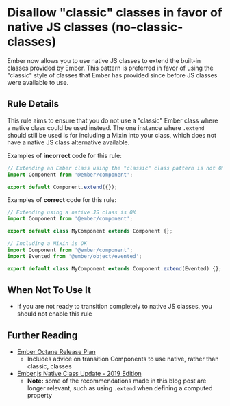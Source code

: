 # Disallow "classic" classes in favor of native JS classes (no-classic-classes)

Ember now allows you to use native JS classes to extend the built-in classes provided by Ember. This pattern is preferred in favor of using the "classic" style of classes that Ember has provided since before JS classes were available to use.

## Rule Details

This rule aims to ensure that you do not use a "classic" Ember class where a native class could be used instead. The one instance where `.extend` should still be used is for including a Mixin into your class, which does not have a native JS class alternative available.

Examples of **incorrect** code for this rule:

```javascript
// Extending an Ember class using the "classic" class pattern is not OK
import Component from '@ember/component';

export default Component.extend({});
```

Examples of **correct** code for this rule:

```javascript
// Extending using a native JS class is OK
import Component from '@ember/component';

export default class MyComponent extends Component {};
```

```javascript
// Including a Mixin is OK
import Component from '@ember/component';
import Evented from '@ember/object/evented';

export default class MyComponent extends Component.extend(Evented) {};
```

## When Not To Use It

* If you are not ready to transition completely to native JS classes, you should not enable this rule

## Further Reading

* [Ember Octane Release Plan](https://blog.emberjs.com/2019/08/15/octane-release-plan.html)
  * Includes advice on transition Components to use native, rather than classic, classes
* [Ember.js Native Class Update - 2019 Edition](https://blog.emberjs.com/2019/01/26/emberjs-native-class-update-2019-edition.html)
  * **Note:** some of the recommendations made in this blog post are longer relevant, such as using `.extend` when defining a computed property
